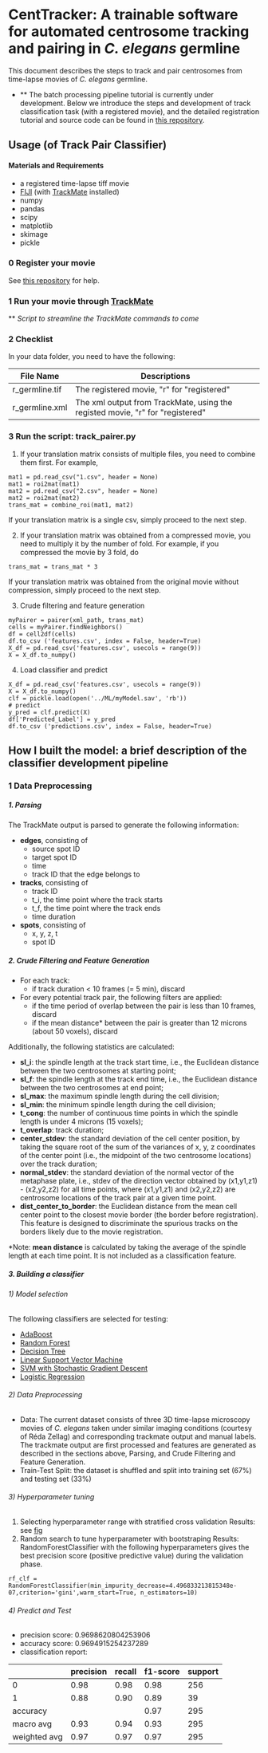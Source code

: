 # CentTracker: A trainable software for automated centrosome tracking and pairing in *C. elegans* germline

This document describes the steps to track and pair centrosomes from time-lapse movies of *C. elegans* germline.

* ** The batch processing pipeline tutorial is currently under development. Below we introduce the steps and development of track classification task (with a registered movie), and the detailed registration tutorial and source code can be found in [this repository](https://github.com/gerhold-lab/Semi-automated-GSC-registration/).

## Usage (of Track Pair Classifier)

#### Materials and Requirements
- a registered time-lapse tiff movie
- [FIJI](https://imagej.net/Fiji) (with [TrackMate](https://imagej.net/TrackMate) installed)
- numpy
- pandas
- scipy
- matplotlib
- skimage
- pickle

### 0 Register your movie
See [this repository](https://github.com/gerhold-lab/Semi-automated-GSC-registration/) for help.

### 1 Run your movie through [TrackMate](https://imagej.net/TrackMate)
** *Script to streamline the TrackMate commands to come*

### 2 Checklist
In your data folder, you need to have the following:

|File Name| Descriptions  	|
|---	    |---	            |
|r_germline.tif| The registered movie, "r" for "registered" |
|r_germline.xml   	| The xml output from TrackMate, using the registed movie, "r" for "registered"  |

### 3 Run the script: track_pairer.py
1. If your translation matrix consists of multiple files, you need to combine them first. For example,
```
mat1 = pd.read_csv("1.csv", header = None)
mat1 = roi2mat(mat1)
mat2 = pd.read_csv("2.csv", header = None)
mat2 = roi2mat(mat2)
trans_mat = combine_roi(mat1, mat2)
```
If your translation matrix is a single csv, simply proceed to the next step.

2. If your translation matrix was obtained from a compressed movie, you need to multiply it by the number of fold. For example, if you compressed the movie by 3 fold, do
```
trans_mat = trans_mat * 3
```
If your translation matrix was obtained from the original movie without compression, simply proceed to the next step.

3. Crude filtering and feature generation
```
myPairer = pairer(xml_path, trans_mat)
cells = myPairer.findNeighbors()
df = cell2df(cells)
df.to_csv ('features.csv', index = False, header=True)
X_df = pd.read_csv('features.csv', usecols = range(9))
X = X_df.to_numpy()
```
4. Load classifier and predict
```
X_df = pd.read_csv('features.csv', usecols = range(9))
X = X_df.to_numpy()
clf = pickle.load(open('../ML/myModel.sav', 'rb'))
# predict
y_pred = clf.predict(X)
df['Predicted_Label'] = y_pred
df.to_csv ('predictions.csv', index = False, header=True)
```

## How I built the model: a brief description of the classifier development pipeline
### 1 Data Preprocessing

##### 1. Parsing
The TrackMate output is parsed to generate the following information:
  - **edges**, consisting of
    - source spot ID
    - target spot ID
    - time
    - track ID that the edge belongs to
  - **tracks**, consisting of
    - track ID
    - t_i, the time point where the track starts
    - t_f, the time point where the track ends
    - time duration
  - **spots**, consisting of
    - x, y, z, t
    - spot ID

##### 2. Crude Filtering and Feature Generation
- For each track:
  - if track duration < 10 frames (= 5 min), discard
- For every potential track pair, the following filters are applied:
  - if the time period of overlap between the pair is less than 10 frames, discard
  - if the mean distance* between the pair is greater than 12 microns (about 50 voxels), discard

Additionally, the following statistics are calculated:

- **sl_i**: the spindle length at the track start time, i.e., the Euclidean distance between the two centrosomes at starting point;
- **sl_f**: the spindle length at the track end time, i.e., the Euclidean distance between the two centrosomes at end point;
- **sl_max**: the maximum spindle length during the cell division;
- **sl_min**: the minimum spindle length during the cell division;
- **t_cong**: the number of continuous time points in which the spindle length is under 4 microns (15 voxels);
- **t_overlap**: track duration;
- **center_stdev**: the standard deviation of the cell center position, by taking the square root of the sum of the variances of x, y, z coordinates of the center point (i.e., the midpoint of the two centrosome locations) over the track duration;
- **normal_stdev**: the standard deviation of the normal vector of the metaphase plate, i.e., stdev of the direction vector obtained by (x1,y1,z1) - (x2,y2,z2) for all time points, where (x1,y1,z1) and (x2,y2,z2) are centrosome locations of the track pair at a given time point.
- **dist_center_to_border**: the Euclidean distance from the mean cell center point to the closest movie border (the border before registration). This feature is designed to discriminate the spurious tracks on the borders likely due to the movie registration.

*Note: **mean distance** is calculated by taking the average of the spindle length at each time point. It is not included as a classification feature.

##### 3. Building a classifier
###### 1) Model selection
The following classifiers are selected for testing:
  - [AdaBoost](https://scikit-learn.org/stable/modules/generated/sklearn.ensemble.AdaBoostClassifier.html)
  - [Random Forest](https://scikit-learn.org/stable/modules/generated/sklearn.ensemble.RandomForestClassifier.html)
  - [Decision Tree](https://scikit-learn.org/stable/modules/generated/sklearn.tree.DecisionTreeClassifier.html)
  - [Linear Support Vector Machine](https://scikit-learn.org/stable/modules/generated/sklearn.svm.LinearSVC.html#sklearn.svm.LinearSVC)
  - [SVM with Stochastic Gradient Descent](https://scikit-learn.org/stable/modules/generated/sklearn.linear_model.SGDClassifier.html#sklearn.linear_model.SGDClassifier)
  - [Logistic Regression](https://scikit-learn.org/stable/modules/generated/sklearn.linear_model.LinearRegression.html)

###### 2) Data Preprocessing
  - Data: The current dataset consists of three 3D time-lapse microscopy movies of *C. elegans* taken under similar imaging conditions (courtesy of Réda Zellag) and corresponding trackmate output and manual labels. The trackmate output are first processed and features are generated as described in the sections above, Parsing, and Crude Filtering and Feature Generation.
  - Train-Test Split: the dataset is shuffled and split into training set (67%) and testing set (33%)

###### 3) Hyperparameter tuning
1. Selecting hyperparameter range with stratified cross validation
  Results: see [fig](https://github.com/yifnzhao/semi-automated-centrosome-pairing/blob/master/fig/)
2. Random search to tune hyperparameter with bootstraping
  Results: RandomForestClassifier with the following hyperparameters gives the best precision score (positive predictive value) during the validation phase.
  ```
  rf_clf = RandomForestClassifier(min_impurity_decrease=4.496833213815348e-07,criterion='gini',warm_start=True, n_estimators=10)
  ```

  ###### 4) Predict and Test
  - precision score: 0.9698620804253906
  - accuracy score: 0.9694915254237289
  - classification report:

|     | precision    | recall    |f1-score|support|
  | ------------- |------------- | ------------- | ------------- | ------------- |
  | 0      | 0.98        | 0.98       | 0.98   | 256|
  | 1      | 0.88     | 0.90     | 0.89   | 39|
  |accuracy|||0.97|295|
  |macro avg   | 0.93 |     0.94 |    0.93  |    295|
  |  weighted avg |0.97  |    0.97|      0.97 |      295|
